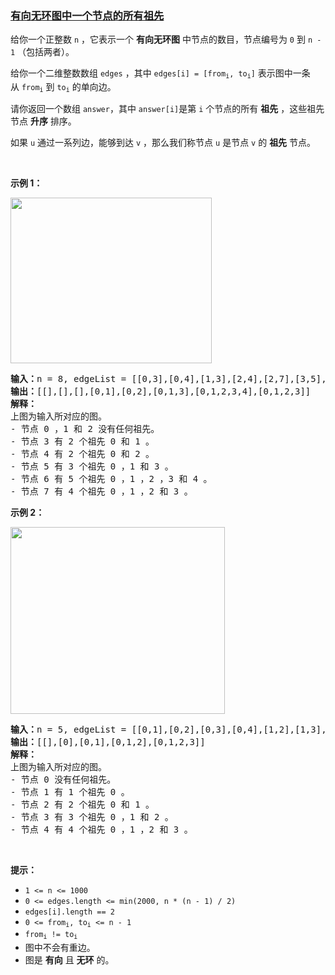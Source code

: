 ### [有向无环图中一个节点的所有祖先](https://leetcode-cn.com/problems/all-ancestors-of-a-node-in-a-directed-acyclic-graph)

<p>给你一个正整数&nbsp;<code>n</code>&nbsp;，它表示一个 <strong>有向无环图</strong>&nbsp;中节点的数目，节点编号为&nbsp;<code>0</code>&nbsp;到&nbsp;<code>n - 1</code>&nbsp;（包括两者）。</p>

<p>给你一个二维整数数组&nbsp;<code>edges</code>&nbsp;，其中&nbsp;<code>edges[i] = [from<sub>i</sub>, to<sub>i</sub>]</code>&nbsp;表示图中一条从&nbsp;<code>from<sub>i</sub></code>&nbsp;到&nbsp;<code>to<sub>i</sub></code>&nbsp;的单向边。</p>

<p>请你返回一个数组&nbsp;<code>answer</code>，其中<em>&nbsp;</em><code>answer[i]</code>是第&nbsp;<code>i</code>&nbsp;个节点的所有&nbsp;<strong>祖先</strong>&nbsp;，这些祖先节点&nbsp;<strong>升序</strong>&nbsp;排序。</p>

<p>如果 <code>u</code>&nbsp;通过一系列边，能够到达 <code>v</code>&nbsp;，那么我们称节点 <code>u</code>&nbsp;是节点 <code>v</code>&nbsp;的 <strong>祖先</strong>&nbsp;节点。</p>

<p>&nbsp;</p>

<p><strong>示例 1：</strong></p>

<p><img alt="" src="https://assets.leetcode.com/uploads/2019/12/12/e1.png" style="width: 322px; height: 265px;"></p>

<pre><b>输入：</b>n = 8, edgeList = [[0,3],[0,4],[1,3],[2,4],[2,7],[3,5],[3,6],[3,7],[4,6]]
<b>输出：</b>[[],[],[],[0,1],[0,2],[0,1,3],[0,1,2,3,4],[0,1,2,3]]
<strong>解释：</strong>
上图为输入所对应的图。
- 节点 0 ，1 和 2 没有任何祖先。
- 节点 3 有 2 个祖先 0 和 1 。
- 节点 4 有 2 个祖先 0 和 2 。
- 节点 5 有 3 个祖先 0 ，1 和 3 。
- 节点 6 有 5 个祖先 0 ，1 ，2 ，3 和 4 。
- 节点 7 有 4 个祖先 0 ，1 ，2 和 3 。
</pre>

<p><strong>示例 2：</strong></p>

<p><img alt="" src="https://assets.leetcode.com/uploads/2019/12/12/e2.png" style="width: 343px; height: 299px;"></p>

<pre><b>输入：</b>n = 5, edgeList = [[0,1],[0,2],[0,3],[0,4],[1,2],[1,3],[1,4],[2,3],[2,4],[3,4]]
<b>输出：</b>[[],[0],[0,1],[0,1,2],[0,1,2,3]]
<strong>解释：</strong>
上图为输入所对应的图。
- 节点 0 没有任何祖先。
- 节点 1 有 1 个祖先 0 。
- 节点 2 有 2 个祖先 0 和 1 。
- 节点 3 有 3 个祖先 0 ，1 和 2 。
- 节点 4 有 4 个祖先 0 ，1 ，2 和 3 。
</pre>

<p>&nbsp;</p>

<p><strong>提示：</strong></p>

<ul>
	<li><code>1 &lt;= n &lt;= 1000</code></li>
	<li><code>0 &lt;= edges.length &lt;= min(2000, n * (n - 1) / 2)</code></li>
	<li><code>edges[i].length == 2</code></li>
	<li><code>0 &lt;= from<sub>i</sub>, to<sub>i</sub> &lt;= n - 1</code></li>
	<li><code>from<sub>i</sub> != to<sub>i</sub></code></li>
	<li>图中不会有重边。</li>
	<li>图是 <strong>有向</strong> 且 <strong>无环</strong> 的。</li>
</ul>
